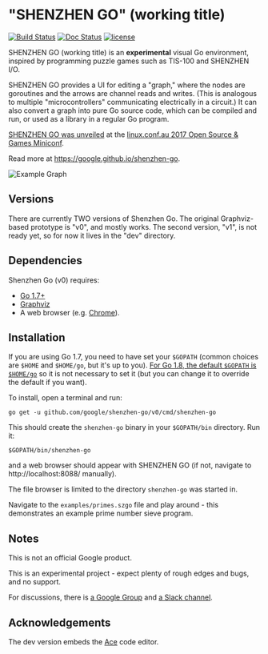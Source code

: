 # "SHENZHEN GO" (working title)

[![Build Status](https://travis-ci.org/google/shenzhen-go.svg?branch=master)](https://travis-ci.org/google/shenzhen-go) [![Doc Status](https://godoc.org/github.com/google/shenzhen-go?status.svg)](https://godoc.org/github.com/google/shenzhen-go) [![license](https://img.shields.io/github/license/google/shenzhen-go.svg?maxAge=2592000)](https://github.com/google/shenzhen-go/blob/master/LICENSE)

SHENZHEN GO (working title) is an **experimental** visual Go environment, 
inspired by programming puzzle games such as TIS-100 and SHENZHEN I/O.

SHENZHEN GO provides a UI for editing a "graph," where the nodes are 
goroutines and the arrows are channel reads and writes. (This is analogous
to multiple "microcontrollers" communicating electrically in a circuit.)
It can also convert a graph into pure Go source code, which can be compiled 
and run, or used as a library in a regular Go program.

[SHENZHEN GO was unveiled](https://www.youtube.com/watch?v=AB9AUAmMlDo) at 
the [linux.conf.au 2017 Open Source & Games Miniconf](https://linux.conf.au/schedule/presentation/8/).

Read more at https://google.github.io/shenzhen-go.

![Example Graph](example_graph2.png)

## Versions

There are currently TWO versions of Shenzhen Go. The original Graphviz-based
prototype is "v0", and mostly works. The second version, "v1", is not ready yet,
so for now it lives in the "dev" directory.

## Dependencies

Shenzhen Go (v0) requires:

*   [Go 1.7+](https://golang.org/)
*   [Graphviz](http://graphviz.org/)
*   A web browser (e.g. [Chrome](https://www.google.com/chrome)).

## Installation

If you are using Go 1.7, you need to have set your `$GOPATH` (common choices are `$HOME` and 
`$HOME/go`, but it's up to you). 
[For Go 1.8, the default `$GOPATH` is `$HOME/go`](https://rakyll.org/default-gopath/) so it
is not necessary to set it (but you can change it to override the default if you want).

To install, open a terminal and run:

    go get -u github.com/google/shenzhen-go/v0/cmd/shenzhen-go

This should create the `shenzhen-go` binary in your `$GOPATH/bin` directory.
Run it:

    $GOPATH/bin/shenzhen-go

and a web browser should appear with SHENZHEN GO (if not, navigate to 
http://localhost:8088/ manually). 

The file browser is limited to the directory `shenzhen-go` was started in.

Navigate to the `examples/primes.szgo` file and play around - this demonstrates 
an example prime number sieve program.

## Notes

This is not an official Google product.

This is an experimental project - expect plenty of rough edges and bugs, and 
no support.

For discussions, there is [a Google Group](https://groups.google.com/forum/#!forum/szgo) and [a Slack channel](https://gophers.slack.com/messages/shenzhen-go).

## Acknowledgements

The dev version embeds the [Ace](https://ace.c9.io/) code editor.
